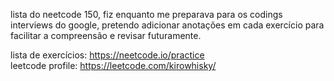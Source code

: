 lista do neetcode 150, fiz enquanto me preparava para os codings interviews do google, 
pretendo adicionar anotações em cada exercício para facilitar a compreensão e revisar futuramente.

lista de exercícios: https://neetcode.io/practice  
leetcode profile: https://leetcode.com/kirowhisky/
